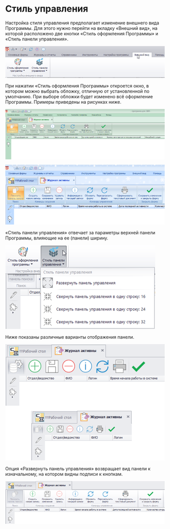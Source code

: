 # Стиль управления

Настройка стиля управления предполагает изменение внешнего вида Программы. Для этого нужно перейти на вкладку «Внешний вид», на которой расположено две кнопки «Стиль оформления Программы» и «Стиль панели управления».

![Настройки внешнего вида Программы](images/14_styles_01.png)

При нажатии «Стиль оформления Программы» откроется окно, в котором можно выбрать обложку, отличную от установленной по умолчанию. При выборе обложки будет изменено всё оформление Программы. Примеры приведены на рисунках ниже.

![Пример оформления Программы (1)](images/14_styles_02.png)

![Пример оформления Программы (2)](images/14_styles_03.png) 

«Стиль панели управления» отвечает за параметры верхней панели Программы, влияющие на ее (панели) ширину.

![Параметры верхней панели Программы](images/14_styles_04.png) 

Ниже показаны различные варианты отображения панели.

![Сравнение применения параметров панели управления](images/14_styles_05.png) 

Опция «Развернуть панель управления» возвращает вид панели к изначальному, на котором видны подписи к кнопкам.

![Панель управления в развернутом виде](images/14_styles_06.png) 







